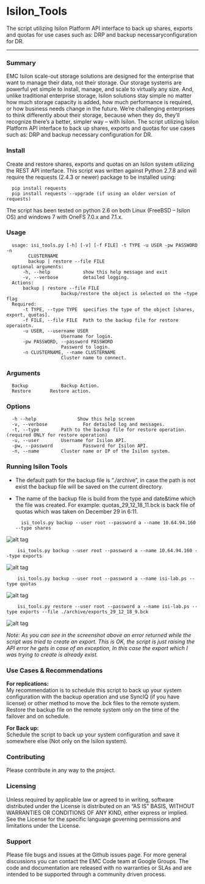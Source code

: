 Isilon_Tools
=============
  The script utilizing Isilon Platform API interface to back up shares, exports and quotas for use cases such as: DRP and backup   necessaryconfiguration for DR. 
<hr>

### Summary
  EMC Isilon scale-out storage solutions are designed for the enterprise that want to manage their data, not their storage. Our storage systems are powerful yet simple to install, manage, and scale to virtually any size. And, unlike traditional enterprise storage, Isilon solutions stay simple no matter how much storage capacity is added, how much performance is required, or how business needs change in the future. We’re challenging enterprises to think differently about their storage, because when they do, they’ll recognize there’s a better, simpler way – with Isilon.
  The script utilizing Isilon Platform API interface to back up shares, exports and quotas for use cases such as: DRP and backup necessary configuration for DR.

### Install
  Create and restore shares, exports and quotas on an Isilon system utilizing the REST API interface. 
  This script was written against Python 2.7.8 and will require the requests (2.4.3 or newer) package to be installed using:<br>
  
      pip install requests
      pip install requests --upgrade (if using an older version of requests)
  The script has been tested on python 2.6 on both Linux (FreeBSD – Isilon OS) and windows 7 with OneFS 7.0.x and 7.1.x.

### Usage
      usage: isi_tools.py [-h] [-v] [-f FILE] -t TYPE -u USER -pw PASSWORD -n
            CLUSTERNAME
            backup | restore --file FILE
      optional arguments:
          -h, --help            show this help message and exit
          -v, --verbose         detailed logging.
      Actions:
          backup | restore --file FILE
                        backup/restore the object is selected on the –type flag
      Required:
          -t TYPE, --type TYPE  specifies the type of the object [shares, export, quotas].
          -f FILE, --file FILE  Path to the backup file for restore operaiotn.
          -u USER, --username USER
                        Username for login.
          -pw PASSWORD, --password PASSWORD
                        Password to login.
          -n CLUSTERNAME, --name CLUSTERNAME
                        Cluster name to connect.

### Arguments
      Backup			Backup Action.
      Restore    	Restore action.
### Options
      -h --help               Show this help screen
      -v, --verbose          	For detailed log and messages.
      -t, --type		Path to the backup file for restore operation. (required ONLY for restore operation)
      -u, --user		Username for Isilon API.
      -pw, --password			Password for Isilon API.
      -n, --name		Cluster name or IP of the Isilon system.

### Running Isilon Tools
* The default path for the backup file is “./archive”, in case the path is not exist the backup file will be saved on the current directory.

* The name of the backup file is build from the type and date&time which the file was created. For example: quotas_29_12_18_11.bck is back file of quotas which was taken on December 29 in 6:11.

        isi_tools.py backup --user root --password a --name 10.64.94.160 --type shares
![alt tag](https://github.com/obergt/Isilon_Tools2/blob/master/images/backup_shares.png)

        isi_tools.py backup --user root --password a --name 10.64.94.160 --type exports
![alt tag](https://github.com/obergt/Isilon_Tools2/blob/master/images/backup_exports.png)

        isi_tools.py backup --user root --password a --name isi-lab.ps --type quotas
![alt tag](https://github.com/obergt/Isilon_Tools2/blob/master/images/backup_quotas%5Bwith%20cluster%20name%5D.png)

        isi_tools.py restore --user root --password a --name isi-lab.ps --type exports --file ./archive/exports_29_12_18_9.bck
![alt tag](https://github.com/obergt/Isilon_Tools2/blob/master/images/restore_exports.png)
        
*Note: As you can see in the screenshot above an error returned while the script was tried to create an export. This is OK, the script is just raising the API error he gets in case of an exception, In this case the export which I was trying to create is already exist.*

### Use Cases & Recommendations
**For replications:**<br>
My recommendation is to schedule this script to back up your system configuration with the backup operation and use SyncIQ (if you have license) or other method to move the .bck files to the remote system.<br> 
Restore the backup file on the remote system only on the time of the failover and on schedule.

**For Back up:**<br>
Schedule the script to back up your system configuration and save it somewhere else (Not only on the Isilon system).

### Contributing
Please contribute in any way to the project.

### Licensing
Unless required by applicable law or agreed to in writing, software distributed under the License is distributed on an “AS IS” BASIS, WITHOUT WARRANTIES OR CONDITIONS OF ANY KIND, either express or implied. See the License for the specific language governing permissions and limitations under the License.

### Support
Please file bugs and issues at the Github issues page. For more general discussions you can contact the EMC Code team at Google Groups. The code and documentation are released with no warranties or SLAs and are intended to be supported through a community driven process.
